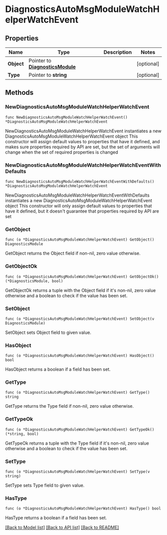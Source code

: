 # DiagnosticsAutoMsgModuleWatchHelperWatchEvent

## Properties

Name | Type | Description | Notes
------------ | ------------- | ------------- | -------------
**Object** | Pointer to [**DiagnosticsModule**](diagnosticsModule.md) |  | [optional] 
**Type** | Pointer to **string** |  | [optional] 

## Methods

### NewDiagnosticsAutoMsgModuleWatchHelperWatchEvent

`func NewDiagnosticsAutoMsgModuleWatchHelperWatchEvent() *DiagnosticsAutoMsgModuleWatchHelperWatchEvent`

NewDiagnosticsAutoMsgModuleWatchHelperWatchEvent instantiates a new DiagnosticsAutoMsgModuleWatchHelperWatchEvent object
This constructor will assign default values to properties that have it defined,
and makes sure properties required by API are set, but the set of arguments
will change when the set of required properties is changed

### NewDiagnosticsAutoMsgModuleWatchHelperWatchEventWithDefaults

`func NewDiagnosticsAutoMsgModuleWatchHelperWatchEventWithDefaults() *DiagnosticsAutoMsgModuleWatchHelperWatchEvent`

NewDiagnosticsAutoMsgModuleWatchHelperWatchEventWithDefaults instantiates a new DiagnosticsAutoMsgModuleWatchHelperWatchEvent object
This constructor will only assign default values to properties that have it defined,
but it doesn't guarantee that properties required by API are set

### GetObject

`func (o *DiagnosticsAutoMsgModuleWatchHelperWatchEvent) GetObject() DiagnosticsModule`

GetObject returns the Object field if non-nil, zero value otherwise.

### GetObjectOk

`func (o *DiagnosticsAutoMsgModuleWatchHelperWatchEvent) GetObjectOk() (*DiagnosticsModule, bool)`

GetObjectOk returns a tuple with the Object field if it's non-nil, zero value otherwise
and a boolean to check if the value has been set.

### SetObject

`func (o *DiagnosticsAutoMsgModuleWatchHelperWatchEvent) SetObject(v DiagnosticsModule)`

SetObject sets Object field to given value.

### HasObject

`func (o *DiagnosticsAutoMsgModuleWatchHelperWatchEvent) HasObject() bool`

HasObject returns a boolean if a field has been set.

### GetType

`func (o *DiagnosticsAutoMsgModuleWatchHelperWatchEvent) GetType() string`

GetType returns the Type field if non-nil, zero value otherwise.

### GetTypeOk

`func (o *DiagnosticsAutoMsgModuleWatchHelperWatchEvent) GetTypeOk() (*string, bool)`

GetTypeOk returns a tuple with the Type field if it's non-nil, zero value otherwise
and a boolean to check if the value has been set.

### SetType

`func (o *DiagnosticsAutoMsgModuleWatchHelperWatchEvent) SetType(v string)`

SetType sets Type field to given value.

### HasType

`func (o *DiagnosticsAutoMsgModuleWatchHelperWatchEvent) HasType() bool`

HasType returns a boolean if a field has been set.


[[Back to Model list]](../README.md#documentation-for-models) [[Back to API list]](../README.md#documentation-for-api-endpoints) [[Back to README]](../README.md)


